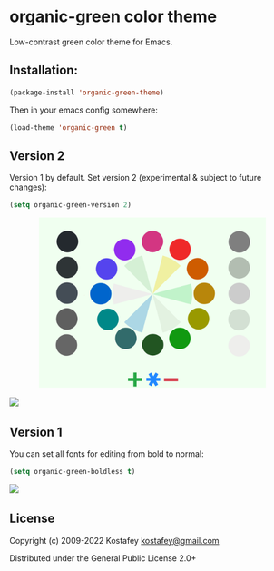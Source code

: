 # organic-green color theme

Low-contrast green color theme for Emacs.

## Installation:

```lisp
(package-install 'organic-green-theme)
```

Then in your emacs config somewhere:

```lisp
(load-theme 'organic-green t)
```

## Version 2

Version 1 by default. Set version 2 (experimental & subject to future changes):
```lisp
(setq organic-green-version 2)
```
<p align="center">
  <img src="img/palette.svg" width="400" />
</p>

<img src="https://user-images.githubusercontent.com/1282079/211122549-7a62f15e-39e4-4254-8ca1-7a490a0afb21.png" width="800" />

## Version 1

You can set all fonts for editing from bold to normal:
```lisp
(setq organic-green-boldless t)
```

<img src="http://i.imgur.com/GXoUtD6.png" width="800" />

## License

Copyright (c) 2009-2022 Kostafey <kostafey@gmail.com>

Distributed under the General Public License 2.0+
